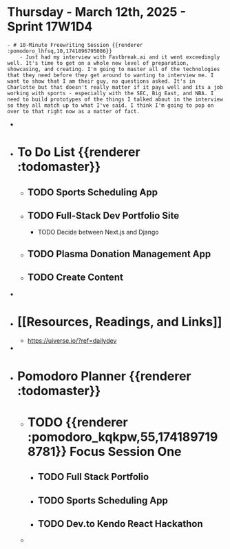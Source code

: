 # Thursday - March 12th, 2025 - Sprint 17W1D4
	- # 10-Minute Freewriting Session {{renderer :pomodoro_lhfsq,10,1741896795086}}
		- Just had my interview with Fastbreak.ai and it went exceedingly well. It's time to get on a whole new level of preparation, showcasing, and creating. I'm going to master all of the technologies that they need before they get around to wanting to interview me. I want to show that I am their guy, no questions asked. It's in Charlotte but that doesn't really matter if it pays well and its a job working with sports - especially with the SEC, Big East, and NBA. I need to build prototypes of the things I talked about in the interview so they all match up to what I've said. I think I'm going to pop on over to that right now as a matter of fact.
-
- # To Do List {{renderer :todomaster}}
	- ## TODO Sports Scheduling App
	- ## TODO Full-Stack Dev Portfolio Site
		- TODO Decide between Next.js and Django
	- ## TODO Plasma Donation Management App
	- ## TODO Create Content
-
- # [[Resources, Readings, and Links]]
	- https://uiverse.io/?ref=dailydev
-
- # Pomodoro Planner {{renderer :todomaster}}
	- # TODO {{renderer :pomodoro_kqkpw,55,1741897198781}} Focus Session One
		- ## TODO Full Stack Portfolio
		- ## TODO Sports Scheduling App
		- ## TODO Dev.to Kendo React Hackathon
	-